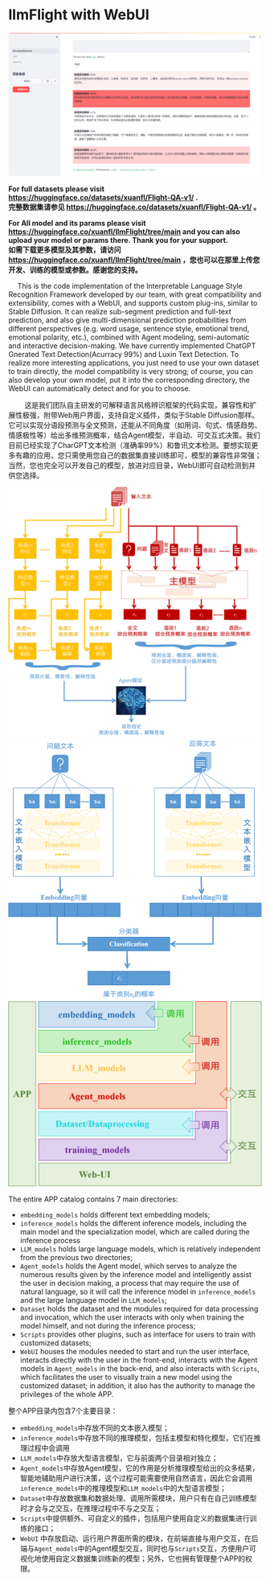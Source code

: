 # llmFlight with WebUI

!['WebUI'](webui.png)

**For full datasets please visit https://huggingface.co/datasets/xuanfl/Flight-QA-v1/ .**  
**完整数据集请参见 https://huggingface.co/datasets/xuanfl/Flight-QA-v1/ 。**  

**For All model and its params please visit https://huggingface.co/xuanfl/llmFlight/tree/main and you can also upload your model or params there. Thank you for your support.**  
**如需下载更多模型及其参数，请访问 https://huggingface.co/xuanfl/llmFlight/tree/main ，您也可以在那里上传您开发、训练的模型或参数。感谢您的支持。**  

&ensp;&ensp; This is the code implementation of the Interpretable Language Style Recognition Framework developed by our team, with great compatibility and extensibility, comes with a WebUI, and supports custom plug-ins, similar to Stable Diffusion. It can realize sub-segment prediction and full-text prediction, and also give multi-dimensional prediction probabilities from different perspectives (e.g. word usage, sentence style, emotional trend, emotional polarity, etc.), combined with Agent modeling, semi-automatic and interactive decision-making. We have currently implemented ChatGPT Gnerated Text Detection(Acurracy 99%) and Luxin Text Detection. To realize more interesting applications, you just need to use your own dataset to train directly, the model compatibility is very strong; of course, you can also develop your own model, put it into the corresponding directory, the WebUI can automatically detect and for you to choose.

&emsp;&emsp; 这是我们团队自主研发的可解释语言风格辨识框架的代码实现，兼容性和扩展性极强，附带Web用户界面，支持自定义插件，类似于Stable Diffusion那样。它可以实现分语段预测与全文预测，还能从不同角度（如用词、句式、情感趋势、情感极性等）给出多维预测概率，结合Agent模型，半自动、可交互式决策。我们目前已经实现了CharGPT文本检测（准确率99%）和鲁讯文本检测。要想实现更多有趣的应用，您只需使用您自己的数据集直接训练即可，模型的兼容性非常强；当然，您也完全可以开发自己的模型，放进对应目录，WebUI即可自动检测到并供您选择。

!['entire_framework'](./entire_framework.png)
!['main_model_framework'](./main_model_framework.png)
!['dirs'](./dirs.png)

The entire APP catalog contains 7 main directories:
- `embedding_models` holds different text embedding models;
- `inference_models` holds the different inference models, including the main model and the specialization model, which are called during the inference process
- `LLM_models` holds large language models, which is relatively independent from the previous two directories;
- `Agent_models` holds the Agent model, which serves to analyze the numerous results given by the inference model and intelligently assist the user in decision making, a process that may require the use of natural language, so it will call the inference model in `inference_models` and the large language model in `LLM_models`;
- `Dataset` holds the dataset and the modules required for data processing and invocation, which the user interacts with only when training the model himself, and not during the inference process;
- `Scripts` provides other plugins, such as interface for users to train with customized datasets;  
- `WebUI` houses the modules needed to start and run the user interface, interacts directly with the user in the front-end, interacts with the Agent models in `Agent_models` in the back-end, and also interacts with `Scripts`, which facilitates the user to visually train a new model using the customized dataset; in addition, it also has the authority to manage the privileges of the whole APP.

整个APP目录内包含7个主要目录：
- `embedding_models`中存放不同的文本嵌入模型；
- `inference_models`中存放不同的推理模型，包括主模型和特化模型，它们在推理过程中会调用
- `LLM_models`中存放大型语言模型，它与前面两个目录相对独立；
- `Agent_models`中存放Agent模型，它的作用是分析推理模型给出的众多结果，智能地辅助用户进行决策，这个过程可能需要使用自然语言，因此它会调用`inference_models`中的推理模型和`LLM_models`中的大型语言模型；
- `Dataset`中存放数据集和数据处理、调用所需模块，用户只有在自己训练模型时才会与之交互，在推理过程中不与之交互；
- `Scripts`中提供额外、可自定义的插件，包括用户使用自定义的数据集进行训练的接口；
- `WebUI` 中存放启动、运行用户界面所需的模块，在前端直接与用户交互，在后端与`Agent_models`中的Agent模型交互，同时也与`Scripts`交互，方便用户可视化地使用自定义数据集训练新的模型；另外，它也拥有管理整个APP的权限。
